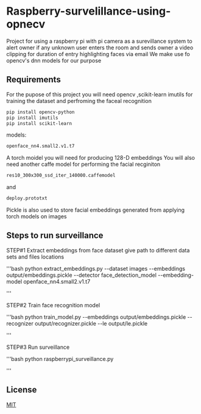 # Raspberry-survelillance-using-opnecv
Project for using a raspberry pi with pi camera as a surevillance system to alert owner if any unknown user enters the room and sends owner a video clipping for duration of entry highlighting faces via email 
We make use fo opencv's dnn models for our purpose

## Requirements 
For the pupose of this project you will need opencv ,scikit-learn imutils for training the dataset and perfroming the faceal recognition

```bash
pip install opencv-python
pip install imutils
pip install scikit-learn

```
 
models:

 ```bash
 openface_nn4.small2.v1.t7
 
 ```
 
  A torch moidel you will need for producing 128-D embeddings
You will also need another caffe model for performing the facial recginiton

```bash
res10_300x300_ssd_iter_140000.caffemodel

```

and

```bash
deploy.prototxt

```

Pickle is also used to store facial embeddings generated from applying torch models on images

## Steps to run surveillance

STEP#1 Extract embeddings from face dataset
give path to different data sets and files locations

'''bash
python extract_embeddings.py --dataset images --embeddings output/embeddings.pickle --detector face_detection_model --embedding-model openface_nn4.small2.v1.t7

'''

STEP#2 Train face recognition model

'''bash
python train_model.py --embeddings output/embeddings.pickle --recognizer output/recognizer.pickle --le output/le.pickle

'''

STEP#3 Run surveillance 

'''bash
python raspberrypi_surveillance.py

'''
 
## License
[MIT](https://choosealicense.com/licenses/mit/)
